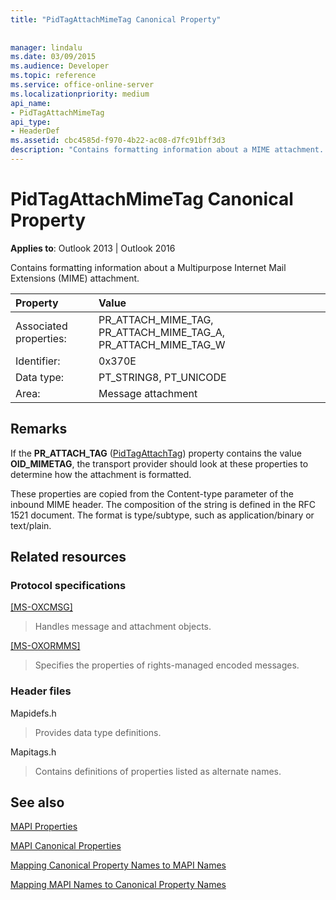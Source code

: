 ```yaml
---
title: "PidTagAttachMimeTag Canonical Property"
 
 
manager: lindalu
ms.date: 03/09/2015
ms.audience: Developer
ms.topic: reference
ms.service: office-online-server
ms.localizationpriority: medium
api_name:
- PidTagAttachMimeTag
api_type:
- HeaderDef
ms.assetid: cbc4585d-f970-4b22-ac08-d7fc91bff3d3
description: "Contains formatting information about a MIME attachment. These properties are copied from the Content-type parameter of the inbound MIME header."
---
```


# PidTagAttachMimeTag Canonical Property

  
  
**Applies to**: Outlook 2013 | Outlook 2016 
  
Contains formatting information about a Multipurpose Internet Mail Extensions (MIME) attachment. 
  
|Property |Value |
|:-----|:-----|
|Associated properties:  <br/> |PR_ATTACH_MIME_TAG, PR_ATTACH_MIME_TAG_A, PR_ATTACH_MIME_TAG_W  <br/> |
|Identifier:  <br/> |0x370E  <br/> |
|Data type:  <br/> |PT_STRING8, PT_UNICODE  <br/> |
|Area:  <br/> |Message attachment  <br/> |
   
## Remarks

If the **PR_ATTACH_TAG** ([PidTagAttachTag](pidtagattachtag-canonical-property.md)) property contains the value **OID_MIMETAG**, the transport provider should look at these properties to determine how the attachment is formatted. 
  
These properties are copied from the Content-type parameter of the inbound MIME header. The composition of the string is defined in the RFC 1521 document. The format is type/subtype, such as application/binary or text/plain. 
  
## Related resources

### Protocol specifications

[[MS-OXCMSG]](https://msdn.microsoft.com/library/7fd7ec40-deec-4c06-9493-1bc06b349682%28Office.15%29.aspx)
  
> Handles message and attachment objects.
    
[[MS-OXORMMS]](https://msdn.microsoft.com/library/a121dda4-48f3-41f8-b12f-170f533038bb%28Office.15%29.aspx)
  
> Specifies the properties of rights-managed encoded messages.
    
### Header files

Mapidefs.h
  
> Provides data type definitions.
    
Mapitags.h
  
> Contains definitions of properties listed as alternate names.
    
## See also



[MAPI Properties](mapi-properties.md)
  
[MAPI Canonical Properties](mapi-canonical-properties.md)
  
[Mapping Canonical Property Names to MAPI Names](mapping-canonical-property-names-to-mapi-names.md)
  
[Mapping MAPI Names to Canonical Property Names](mapping-mapi-names-to-canonical-property-names.md)

